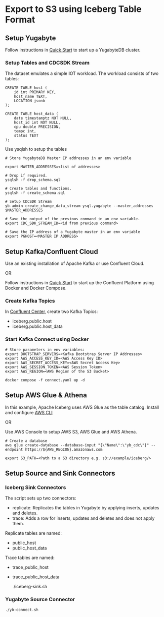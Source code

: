 # Export to S3 using Iceberg Table Format

## Setup Yugabyte

Follow instructions in [Quick Start](https://docs.yugabyte.com/preview/quick-start-yugabytedb-managed/)
to start up a YugabyteDB cluster.

### Setup Tables and CDCSDK Stream

The dataset emulates a simple IOT workload. The workload consists of two tables:


    CREATE TABLE host (
	    id int PRIMARY KEY,
    	host_name TEXT,
	    LOCATION jsonb
    );

    CREATE TABLE host_data (
	    date timestamptz NOT NULL,
    	host_id int NOT NULL,
	    cpu double PRECISION,
    	tempc int,
	    status TEXT	
    );


Use ysqlsh to setup the tables

    # Store YugabyteDB Master IP addresses in an env variable

    export MASTER_ADDRESSES=<list of addresses>

    # Drop if required.
    ysqlsh -f drop_schema.sql
    
    # Create tables and functions.
    ysqlsh -f create_schema.sql

    # Setup CDCSDK Stream
    yb-admin create_change_data_stream ysql.yugabyte --master_addresses $MASTER_ADDRESSES

    # Save the output of the previous command in an env variable.
    export CDC_SDK_STREAM_ID=<id from previous command>

    # Save the IP address of a Yugabyte master in an env variable
    export PGHOST=<MASTER IP ADDRESS>

## Setup Kafka/Confluent Cloud

Use an existing installation of Apache Kafka or use Confluent Cloud.


OR


Follow instructions in [Quick Start](https://docs.confluent.io/platform/current/platform-quickstart.html#quick-start-for-cp)
to start up the Confluent Platform using Docker and Docker Compose.

### Create Kafka Topics

In [Confluent Center](https://docs.confluent.io/platform/current/platform-quickstart.html#create-the-pageviews-topic),
create two Kafka Topics:

* iceberg.public.host
* iceberg.public.host_data

### Start Kafka Connect using Docker

    # Store parameters in env variables:
    export BOOTSTRAP_SERVERS=<Kafka Bootstrap Server IP Addresses>
    export AWS_ACCESS_KEY_ID=<AWS Access Key ID>
    export AWS_SECRET_ACCESS_KEY=<AWS Secret Access Key>
    export AWS_SESSION_TOKEN=<AWS Session Token>
    export AWS_REGION=<AWS Region of the S3 Bucket>

    docker compose -f connect.yaml up -d

## Setup AWS Glue & Athena

In this example, Apache Iceberg uses AWS Glue as the table catalog. 
Install and configure [AWS CLI](https://docs.aws.amazon.com/cli/latest/userguide/getting-started-install.html)

OR

Use AWS Console to setup AWS S3, AWS Glue and AWS Athena.


    # Create a database
    aws glue create-database --database-input "{\"Name\":\"yb_cdc\"}" --endpoint https://${AWS_REGION}.amazonaws.com

    export S3_PATH=<Path to a S3 directory e.g. s3://example/iceberg/>

## Setup Source and Sink Connectors

### Iceberg Sink Connectors

The script sets up two connectors:
* replicate: Replicates the tables in Yugabyte by applying inserts, updates and
  deletes.
* trace: Adds a row for inserts, updates and deletes and does not apply them.

Replicate tables are named:
* public_host
* public_host_data

Trace tables are named:
* trace_public_host
* trace_public_host_data

    ./iceberg-sink.sh


### Yugabyte Source Connector

    ./yb-connect.sh
